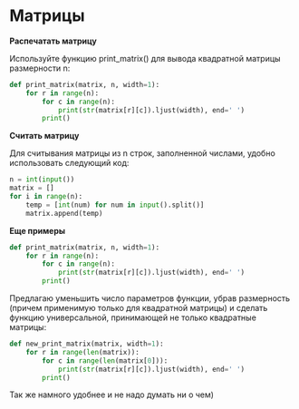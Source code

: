 # Матрицы

**Распечатать матрицу**

Используйте функцию print_matrix() для вывода квадратной матрицы размерности n:
```python
def print_matrix(matrix, n, width=1):
    for r in range(n):
        for c in range(n):
            print(str(matrix[r][c]).ljust(width), end=' ')
        print()
```

**Считать матрицу** 

Для считывания матрицы из n строк, заполненной числами, удобно использовать следующий код:
```python
n = int(input())
matrix = []
for i in range(n):
    temp = [int(num) for num in input().split()]
    matrix.append(temp)
```
**Еще примеры**
```python
def print_matrix(matrix, n, width=1):
    for r in range(n):
        for c in range(n):
            print(str(matrix[r][c]).ljust(width), end=' ')
        print()
```
Предлагаю уменьшить число параметров функции, убрав размерность (причем применимую только для квадратной матрицы) и сделать функцию универсальной, принимающей не только квадратные матрицы:
```python
def new_print_matrix(matrix, width=1):
    for r in range(len(matrix)):
        for c in range(len(matrix[0])):
            print(str(matrix[r][c]).ljust(width), end=' ')
        print()
```
Так же намного удобнее и не надо думать ни о чем)
